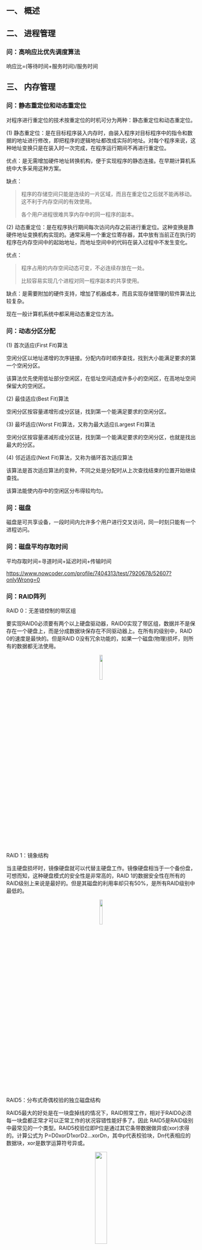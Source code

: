 ## 一、 概述

## 二、 进程管理

### 问：高响应比优先调度算法

响应比=(等待时间+服务时间)/服务时间

## 三、 内存管理

### 问：静态重定位和动态重定位

对程序进行重定位的技术按重定位的时机可分为两种：静态重定位和动态重定位。

(1) 静态重定位：是在目标程序装入内存时，由装入程序对目标程序中的指令和数据的地址进行修改，即把程序的逻辑地址都改成实际的地址。对每个程序来说，这种地址变换只是在装入时一次完成，在程序运行期间不再进行重定位。

优点：是无需增加硬件地址转换机构，便于实现程序的静态连接。在早期计算机系统中大多采用这种方案。

缺点：

> 程序的存储空间只能是连续的一片区域，而且在重定位之后就不能再移动。这不利于内存空间的有效使用。
> 
> 各个用户进程很难共享内存中的同一程序的副本。

(2) 动态重定位：是在程序执行期间每次访问内存之前进行重定位。这种变换是靠硬件地址变换机构实现的。通常采用一个重定位寄存器，其中放有当前正在执行的程序在内存空间中的起始地址，而地址空间中的代码在装入过程中不发生变化。

优点：
> 程序占用的内存空间动态可变，不必连续存放在一处。
> 
> 比较容易实现几个进程对同一程序副本的共享使用。

缺点：是需要附加的硬件支持，增加了机器成本，而且实现存储管理的软件算法比较复杂。

现在一般计算机系统中都采用动态重定位方法。

### 问：动态分区分配

(1) 首次适应(First Fit)算法

空闲分区以地址递增的次序链接。分配内存时顺序查找，找到大小能满足要求的第一个空闲分区。

该算法优先使用低址部分空闲区，在低址空间造成许多小的空闲区，在高地址空间保留大的空闲区。

(2) 最佳适应(Best Fit)算法

空闲分区按容量递增形成分区链，找到第一个能满足要求的空闲分区。

(3) 最坏适应(Worst Fit)算法，又称为最大适应(Largest Fit)算法

空闲分区按容量递减形成分区链，找到第一个能满足要求的空闲分区，也就是找出最大的分区。

(4) 邻近适应(Next Fit)算法，又称为循环首次适应算法

该算法是首次适应算法的变种，不同之处是分配时从上次查找结束的位置开始继续查找。

该算法能使内存中的空闲区分布得较均匀。

### 问：磁盘

磁盘是可共享设备，一段时间内允许多个用户进行交叉访问，同一时刻只能有一个进程访问。

### 问：磁盘平均存取时间

平均存取时间=寻道时间+延迟时间+传输时间

https://www.nowcoder.com/profile/7404313/test/7920678/52607?onlyWrong=0

### 问：RAID阵列

RAID 0：无差错控制的带区组

要实现RAID0必须要有两个以上硬盘驱动器，RAID0实现了带区组，数据并不是保存在一个硬盘上，而是分成数据块保存在不同驱动器上。在所有的级别中，RAID 0的速度是最快的。但是RAID 0没有冗余功能的，如果一个磁盘(物理)损坏，则所有的数据都无法使用。

<center>
<img src="./Operating-System-Pic/RAID0.jpg" width="13%"/>
</center>

RAID 1：镜象结构

当主硬盘损坏时，镜像硬盘就可以代替主硬盘工作。镜像硬盘相当于一个备份盘，可想而知，这种硬盘模式的安全性是非常高的，RAID 1的数据安全性在所有的RAID级别上来说是最好的。但是其磁盘的利用率却只有50%，是所有RAID级别中最低的。

<center>
<img src="./Operating-System-Pic/RAID1.jpg" width="13%"/>
</center>

RAID5：分布式奇偶校验的独立磁盘结构

RAID5最大的好处是在一块盘掉线的情况下，RAID照常工作，相对于RAID0必须每一块盘都正常才可以正常工作的状况容错性能好多了。因此 RAID5是RAID级别中最常见的一个类型。RAID5校验位即P位是通过其它条带数据做异或(xor)求得的。计算公式为 P=D0xorD1xorD2…xorDn，其中p代表校验块，Dn代表相应的数据块，xor是数学运算符号异或。

<center>
<img src="./Operating-System-Pic/RAID5.png" width="25%"/>
</center>

RAID10：高可靠性与高效磁盘结构

RAID 10是先镜射再分区数据。是将所有硬盘分为两组，视为是RAID 0的最低组合，然后将这两组各自视为RAID 1运作。RAID 10有着不错的读取速度，而且拥有比RAID 0更高的数据保护性。

<center>
<img src="./Operating-System-Pic/RAID10.png" width="30%"/>
</center>

## 四、 文件管理

## 五、 输入输出(I/O)管理

### 问：I/O控制方式

- 程序直接控制方式
- 中断驱动方式：允许I/O设备主动打断CPU的运行并请求服务，从而解放CPU，使得CPU向I/O控制器发送读命令后可以继续做其他有用的工作。
- DMA方式：在中断驱动方式中，I/O设备与内存之间的数据交换必须要经过CPU中的寄存器，所以速度受限，而DMA(直接存储器存取)方式的基本思想是在I/O设备和内存之间开辟直接的数据交换通路，彻底解放CPU。

	DMA方式的特点：
	> (1) 基本单位是数据块
	> 
	> (2) 所传送的数据，是从设备直接送入内存的，或者相反。
	> 
	> (3) 仅在传送一个或多个数据块的开始和结束时，才需要CPU干预，整块数据的传送是在DMA控制器的控制下完成的。

- 通道方式

### 问：I/O子系统的层次结构

操作系统的I/O 子系统通常由 4 个层次组成，每一层明确定义了与邻近层次的接口，其合理的层次组织排列顺序是：用户级 I/O 软件、设备无关软件、设备驱动程序、中断处理程序

## 六、Linux

### 问：umask

https://www.nowcoder.com/profile/7404313/test/7907952/15820?onlyWrong=0

### 问：netstat

netstat命令用来查看本机的传输层连接状态，如TCP、UDP连接，端口等信息

### 问：ifconfig

ifconfig是查看活动的网卡信息

### 问：tcpdump

tcpdump是简单可靠网络监控的实用工具

### 问：top显示活动进程方面的情况


## 七、 其他 


### 进程间的通信方式

- 管道( pipe )：管道是一种半双工的通信方式，数据只能单向流动，而且只能在具有亲缘关系的进程间使用。进程的亲缘关系通常是指父子进程关系。  
- 信号量( semophore ) ： 信号量是一个计数器，可以用来控制多个进程对共享资源的访问。它常作为一种锁机制，防止某进程正在访问共享资源时，其他进程也访问该资源。因此，主要作为进程间以及同一进程内不同线程之间的同步手段。   
- 消息队列( message queue ) ： 消息队列是由消息的链表，存放在内核中并由消息队列标识符标识。消息队列克服了信号传递信息少、管道只能承载无格式字节流以及缓冲区大小受限等缺点。   
- 共享内存( shared memory ) ：共享内存就是映射一段能被其他进程所访问的内存，这段共享内存由一个进程创建，但多个进程都可以访问。共享内存是最快的 IPC 方式，它是针对其他进程间通信方式运行效率低而专门设计的。它往往与其他通信机制，如信号两，配合使用，来实现进程间的同步和通信。   
- 套接字( socket ) ： 套解口也是一种进程间通信机制，与其他通信机制不同的是，它可用于不同及其间的进程通信。
- RPC







### 内存分配方式有三种：

  （1）从静态存储区域分配。内存在程序编译的时候就已经分配好，这块内存在程序的整个运行期间都存在。例如全局变量，static变量。

  （2）在栈上创建。在执行函数时，函数内局部变量的存储单元都可以在栈上创建，函数执行结束时这些存储单元自动被释放。栈内存分配运算内置于处理器的指令集中，效率很高，但是分配的内存容量有限。

  （3） 从堆上分配，亦称动态内存分配。程序在运行的时候用malloc或new申请任意多少的内存，程序员自己负责在何时用free或delete释放内存。动态内存的生存期由我们决定，使用非常灵活，但问题也最多




### 相联存储器

相联存储器（associative memory),也称为按内容访问存储器（content addressed memory)或简称为TLB(Translation Lookaside Buffer)，它是一种不根据地址而是根据存储内容来进行存取的存储器,可以实现快速地查找块表

### 大端存储和小端存储

https://www.nowcoder.com/profile/7404313/test/7907952/14799?onlyWrong=0

案例1：
	
	union X{
	    int x;
	    char y[4];
	};
	
	在小端序的机器中,如果定义X a; 
	a.x=0x11223344;//16 进制，则a.y[3]=0x11

在union 中所有的数据成员共用一个空间，同一时间只能储存其中一个数据成员，所有的数据成员具有相同的起始地址。

### 管道

管道是指用于连接一个读进程和一个写进程以实现进程之间通信的一种共享文件。向管道提供输入的是发送进程，也称为 写进程，负责向管道输入数据，数据的格式是字符流。接受管道 数据的接受进程为读进程。

